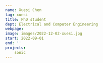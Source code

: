 ```yaml
---
name: Xuesi Chen
tag: xuesi
title: PhD student
dept: Electrical and Computer Engineering
webpage: 
image: images/2022-12-02-xuesi.jpg
start: 2022-09-01
end: ''
projects:
    sonic
---
```


